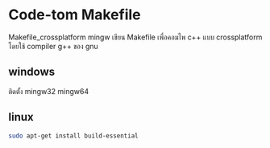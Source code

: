 # Code-tom Makefile
Makefile_crossplatform mingw
เขียน Makefile เพื่อคอมไพ c++ แบบ crossplatform โดยใช้ compiler g++ ของ gnu

## windows
  ติดตั้ง mingw32 mingw64
## linux
```sh
sudo apt-get install build-essential
```
